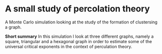 # A small study of percolation theory

A Monte Carlo simulation looking at the study of the formation of clustersing a graph.

**Short summary**
In this simulation I look at three different graphs, namely a square, triangular and a hexagonal graph in order to
estimate some of the universal critical exponents in the context of perculation theory. 
